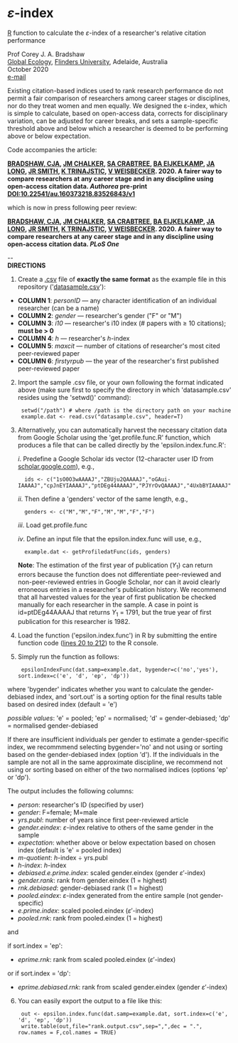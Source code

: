# <i>ε</i>-index

<a target="_blank" href="https://cran.r-project.org">R</a> function to calculate the <i>ε</i>-index of a researcher's relative citation performance

Prof Corey J. A. Bradshaw <br>
<a href="http://globalecologyflinders.com" target="_blank">Global Ecology</a>, <a href="http://flinders.edu.au" target="_blank">Flinders University</a>, Adelaide, Australia <br>
October 2020 <br>
<a href=mailto:corey.bradshaw@flinders.edu.au>e-mail</a> <br>

Existing citation-based indices used to rank research performance do not permit a fair comparison of researchers among career stages or disciplines, nor do they treat women and men equally. We designed the ε-index, which is simple to calculate, based on open-access data, corrects for disciplinary variation, can be adjusted for career breaks, and sets a sample-specific threshold above and below which a researcher is deemed to be performing above or below expectation.

Code accompanies the article:

<strong><a href="https://globalecologyflinders.com/people/#CJAB" target="_blank">BRADSHAW, CJA</a>, <a href="https://www.chalkerlab.com/jmc" target="_blank">JM CHALKER</a>, <a href="https://stefanicrabtree.com/about-stefani/" target="_blank">SA CRABTREE</a>, <a href="https://researchnow.flinders.edu.au/en/persons/bart-eijkelkamp" target="_blank">BA EIJKELKAMP</a>, <a href="https://en.wikipedia.org/wiki/John_A._Long" target="_blank">JA LONG</a>, <a href="https://www.flinders.edu.au/people/justine.smith" target="_blank">JR SMITH</a>, <a href="https://staffportal.curtin.edu.au/staff/profile/view/K.Trinajstic/" target="_blank">K TRINAJSTIC</a>, <a href="https://researchnow.flinders.edu.au/en/persons/vera-weisbecker" target="_blank">V WEISBECKER</a>. 2020. A fairer way to compare researchers at any career stage and in any discipline using open-access citation data. <i><strong>Authorea</strong></i> pre-print <a href="https://doi.org/10.22541/au.160373218.83526843/v1">DOI:10.22541/au.160373218.83526843/v1</a></strong>

which is now in press following peer review:

<strong><a href="https://globalecologyflinders.com/people/#CJAB" target="_blank">BRADSHAW, CJA</a>, <a href="https://www.chalkerlab.com/jmc" target="_blank">JM CHALKER</a>, <a href="https://stefanicrabtree.com/about-stefani/" target="_blank">SA CRABTREE</a>, <a href="https://researchnow.flinders.edu.au/en/persons/bart-eijkelkamp" target="_blank">BA EIJKELKAMP</a>, <a href="https://en.wikipedia.org/wiki/John_A._Long" target="_blank">JA LONG</a>, <a href="https://www.flinders.edu.au/people/justine.smith" target="_blank">JR SMITH</a>, <a href="https://staffportal.curtin.edu.au/staff/profile/view/K.Trinajstic/" target="_blank">K TRINAJSTIC</a>, <a href="https://researchnow.flinders.edu.au/en/persons/vera-weisbecker" target="_blank">V WEISBECKER</a>. 2020. A fairer way to compare researchers at any career stage and in any discipline using open-access citation data. <i><strong>PLoS One</strong></i></strong>

-- <br>
<strong>DIRECTIONS</strong>

1. Create a <a href="https://en.wikipedia.org/wiki/Comma-separated_values">.csv</a> file of <strong>exactly the same format</strong> as the example file in this repository ('<a href="https://github.com/cjabradshaw/EpsilonIndex/blob/main/datasample.csv">datasample.csv</a>'):

 - <strong>COLUMN 1</strong>: <i>personID</i> — any character identification of an individual researcher (can be a name)
 - <strong>COLUMN 2</strong>: <i>gender</i> — researcher's gender ("F" or "M")
 - <strong>COLUMN 3</strong>: <i>i10</i> — researcher's i10 index (# papers with ≥ 10 citations); <strong>must be > 0</strong>
 - <strong>COLUMN 4</strong>: <i>h</i> — researcher's <i>h</i>-index
 - <strong>COLUMN 5</strong>: <i>maxcit</i> — number of citations of researcher's most cited peer-reviewed paper
 - <strong>COLUMN 6</strong>: <i>firstyrpub</i> — the year of the researcher's first published peer-reviewed paper

2. Import the sample .csv file, or your own following the format indicated above (make sure first to specify the directory in which 'datasample.csv' resides using the 'setwd()' command):
  
        setwd("/path") # where /path is the directory path on your machine
        example.dat <- read.csv("datasample.csv", header=T) 

3. Alternatively, you can automatically harvest the necessary citation data from Google Scholar using the 'get.profile.func.R' function, which produces a file that can be called directly by the 'epsilon.index.func.R':

    <i>i</i>. Predefine a Google Scholar ids vector (12-character user ID from <a href="https://scholar.google.com.au/citations?hl=en&user=1sO0O3wAAAAJ">scholar.google.com</a>), e.g.,

         ids <- c("1sO0O3wAAAAJ","ZBUju2QAAAAJ","oGAui-IAAAAJ","cpJnEYIAAAAJ","ptDEg44AAAAJ","PJYrOvQAAAAJ","4UxbBYIAAAAJ") 

    <i>ii</i>. Then define a 'genders' vector of the same length, e.g.,

         genders <- c("M","M","F","M","M","F","F")

    <i>iii</i>. Load get.profile.func

    <i>iv</i>. Define an input file that the epsilon.index.func will use, e.g.,

         example.dat <- getProfiledatFunc(ids, genders)

      <strong>Note</strong>: The estimation of the first year of publication (<i>Y</i><sub>1</sub>) can return errors because the function does not differentiate peer-reviewed and non-peer-reviewed entries in Google Scholar, nor can it avoid clearly erroneous entries in a researcher's publication history. We recommend that all harvested values for the year of first publication be checked manually for each researcher in the sample. A case in point is id=ptDEg44AAAAJ that returns <i>Y</i><sub>1</sub> = 1791, but the true year of first publication for this researcher is 1982. 

4. Load the function ('epsilon.index.func') in R by submitting the entire function code (<a href="https://github.com/cjabradshaw/EpsilonIndex/blob/main/epsilon.index.R">lines 20 to 212</a>) to the R console.

5. Simply run the function as follows:

        epsilonIndexFunc(dat.samp=example.dat, bygender=c('no','yes'), sort.index=c('e', 'd', 'ep', 'dp'))

where 'bygender' indicates whether you want to calculate the gender-debiased index, and 'sort.out' is a sorting option for the final results table based on desired index (default = 'e')

<i>possible values</i>: 'e' = pooled; 'ep' = normalised; 'd' = gender-debiased; 'dp' = normalised gender-debiased

If there are insufficient individuals per gender to estimate a gender-specific index, we recommmend selecting bygender='no' and not using or sorting based on the gender-debiased index (option 'd'). If the individuals in the sample are not all in the same approximate discipline, we recommend not using or sorting based on either of the two normalised indices (options 'ep' or 'dp').

The output includes the following columns:

- <i>person</i>: researcher's ID (specified by user)
- <i>gender</i>: F=female; M=male
- <i>yrs.publ</i>: number of years since first peer-reviewed article
- <i>gender.eindex</i>: <i>ε</i>-index relative to others of the same gender in the sample
- <i>expectation</i>: whether above or below expectation based on chosen index (default is 'e' = pooled index)
- <i>m-quotient</i>: <i>h</i>-index ÷ yrs.publ
- <i>h-index</i>: <i>h</i>-index
- <i>debiased.e.prime.index</i>: scaled gender.eindex (gender <i>ε</i>′-index)
- <i>gender.rank</i>: rank from gender.eindex (1 = highest)
- <i>rnk.debiased</i>: gender-debiased rank (1 = highest)
- <i>pooled.eindex</i>: <i>ε</i>-index generated from the entire sample (not gender-specific)
- <i>e.prime.index</i>: scaled pooled.eindex (<i>ε</i>′-index)
- <i>pooled.rnk</i>: rank from pooled.eindex (1 = highest)


and

if sort.index = 'ep':

- <i>eprime.rnk</i>: rank from scaled pooled.eindex (<i>ε</i>′-index)

or if sort.index = 'dp':

- <i>eprime.debiased.rnk</i>: rank from scaled gender.eindex (gender <i>ε</i>′-index)

6. You can easily export the output to a file like this:

        out <- epsilon.index.func(dat.samp=example.dat, sort.index=c('e', 'd', 'ep', 'dp'))
        write.table(out,file="rank.output.csv",sep=",",dec = ".", row.names = F,col.names = TRUE)


